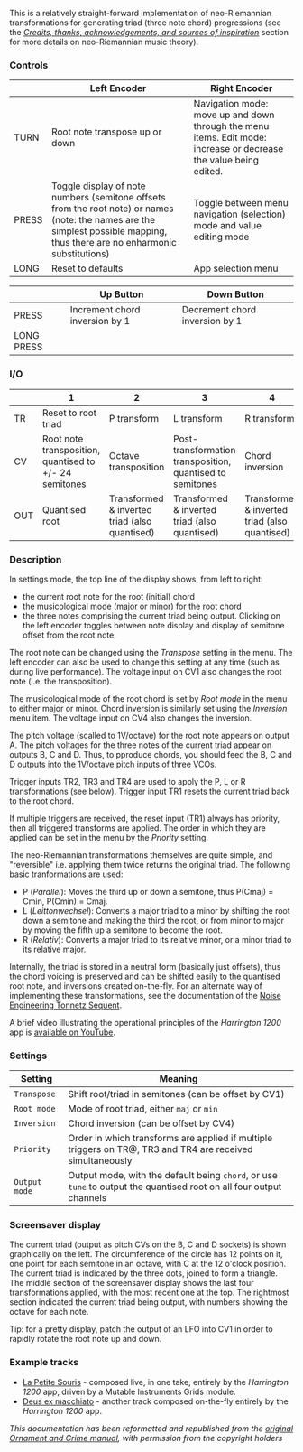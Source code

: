 This is a relatively straight-forward implementation of neo-Riemannian transformations for generating triad (three note chord) progressions (see the [_Credits, thanks, acknowledgements, and sources of inspiration_](#credits,-thanks,-acknowledgements,-and-sources-of-inspiration) section for more details on neo-Riemannian music theory).

### Controls

|       | Left Encoder                                                                                                                                                                  | Right Encoder                                                                                                     |
| ----- | ----------------------------------------------------------------------------------------------------------------------------------------------------------------------------- | ----------------------------------------------------------------------------------------------------------------- |
| TURN  | Root note transpose up or down                                                                                                                                                | Navigation mode: move up and down through the menu items. Edit mode: increase or decrease the value being edited. |
| PRESS | Toggle display of note numbers (semitone offsets from the root note) or names (note: the names are the simplest possible mapping, thus there are no enharmonic substitutions) | Toggle between menu navigation (selection) mode and value editing mode                                            |
| LONG  | Reset to defaults                                                                                                                                                             | App selection menu                                                                                                |

|            | Up Button                      | Down Button                    |
| ---------- | ------------------------------ | ------------------------------ |
| PRESS      | Increment chord inversion by 1 | Decrement chord inversion by 1 |
| LONG PRESS |                                |                                |

### I/O

|     | 1                                                      | 2                                             | 3                                                         | 4                                             |
| --- | ------------------------------------------------------ | --------------------------------------------- | --------------------------------------------------------- | --------------------------------------------- |
| TR  | Reset to root triad                                    | P transform                                   | L transform                                               | R transform                                   |
| CV  | Root note transposition, quantised to +/- 24 semitones | Octave transposition                          | Post-transformation transposition, quantised to semitones | Chord inversion                               |
| OUT | Quantised root                                         | Transformed & inverted triad (also quantised) | Transformed & inverted triad (also quantised)             | Transformed & inverted triad (also quantised) |

### Description

In settings mode, the top line of the display shows, from left to right:
 - the current root note for the root (initial) chord
 - the musicological mode (major or minor) for the root chord 
 - the three notes comprising the current triad being output. Clicking on the left encoder toggles between note display and display of semitone offset from the root note.

The root note can be changed using the _Transpose_ setting in the menu. The left encoder can also be used to change this setting at any time (such as during live performance). The voltage input on CV1 also changes the root note (i.e. the transposition).

The musicological mode of the root chord is set by _Root mode_ in the menu to either major or minor. Chord inversion is similarly set using the _Inversion_ menu item. The voltage input on CV4 also changes the inversion.

The pitch voltage (scalled to 1V/octave) for the root note appears on output A. The pitch voltages for the three notes of the current triad appear on outputs B, C and D. Thus, to pproduce chords, you should feed the B, C and D outputs into the 1V/octave pitch inputs of three VCOs. 

Trigger inputs TR2, TR3 and TR4 are used to apply the P, L or R transformations (see below). Trigger input TR1 resets the current triad back to the root chord.

If multiple triggers are received, the reset input (TR1) always has priority, then all triggered transforms are applied. The order in which they are applied can be set in the menu by the _Priority_ setting.

The neo-Riemannian transformations themselves are quite simple, and "reversible" i.e. applying them twice returns the original triad. The following basic tranformations are used:

- P (*Parallel*): Moves the third up or down a semitone, thus P(Cmaj) = Cmin, P(Cmin) = Cmaj.
- L (*Leittonwechsel*): Converts a major triad to a minor by shifting the root down a semitone and making the third the root, or from minor to major by moving the fifth up a semitone to become the root.
- R (*Relativ*): Converts a major triad to its relative minor, or a minor triad to its relative major.

Internally, the triad is stored in a neutral form (basically just offsets), thus the chord voicing is preserved and can be shifted easily to the quantised root note, and inversions created on-the-fly. For an alternate way of implementing these transformations, see the documentation of the [Noise Engineering Tonnetz Sequent](http://www.noiseengineering.us/tonnetz-sequent/).

A brief video illustrating the operational principles of the _Harrington 1200_ app is [available on YouTube](https://www.youtube.com/watch?v=sbaN6Xytl7o).
 
### Settings

| Setting       | Meaning                                                                                                             |
| ------------- | ------------------------------------------------------------------------------------------------------------------- |
| `Transpose`   | Shift root/triad in semitones (can be offset by CV1)                                                                |
| `Root mode`   | Mode of root triad, either `maj` or `min`                                                                           |
| `Inversion`   | Chord inversion (can be offset by CV4)                                                                              |
| `Priority`    | Order in which transforms are applied if multiple triggers on TR@, TR3 and TR4 are received simultaneously          |
| `Output mode` | Output mode, with the default being `chord`, or use `tune` to output the quantised root on all four output channels |

### Screensaver display

The current triad (output as pitch CVs on the B, C and D sockets) is shown graphically on the left. The circumference of the circle has 12 points on it, one point for each semitone in an octave, with C at the 12 o'clock position. The current triad is indicated by the three dots, joined to form a triangle. The middle section of the screensaver display shows the last four transformations applied, with the most recent one at the top. The rightmost section indicated the current triad being output, with numbers showing the octave for each note.

Tip: for a pretty display, patch the output of an LFO into CV1 in order to rapidly rotate the root note up and down.

### Example tracks

  - [La Petite Souris](https://soundcloud.com/bennelong-bicyclist/harrington-1200-petite-souris) - composed live, in one take, entirely by the _Harrington 1200_ app, driven by a Mutable Instruments Grids module.
  - [Deus ex macchiato](https://soundcloud.com/bennelong-bicyclist/deus-ex-macchiato) - another track composed on-the-fly entirely by the _Harrington 1200_ app.

*This documentation has been reformatted and republished from the [original Ornament and Crime manual](https://ornament-and-cri.me/user-manual-v1_3/), with permission from the copyright holders* 